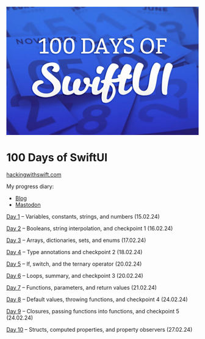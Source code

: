 
![logo](./images/logo.webp)
# 100 Days of SwiftUI
[hackingwithswift.com](https://www.hackingwithswift.com/100/swiftui)

My progress diary:
- [Blog](https://www.create-react-app.com/posts/2024-02-15-100-days-of-swiftui/)
- [Mastodon](https://notacult.social/@villivald)

[Day 1](./Day1) – Variables, constants, strings, and numbers (15.02.24)

[Day 2](./Day2) – Booleans, string interpolation, and checkpoint 1 (16.02.24)

[Day 3](./Day3) – Arrays, dictionaries, sets, and enums (17.02.24)

[Day 4](./Day4) – Type annotations and checkpoint 2 (18.02.24)

[Day 5](./Day5) – If, switch, and the ternary operator (20.02.24)

[Day 6](./Day6) – Loops, summary, and checkpoint 3 (20.02.24)

[Day 7](./Day7) – Functions, parameters, and return values (21.02.24)

[Day 8](./Day8) – Default values, throwing functions, and checkpoint 4 (24.02.24)

[Day 9](./Day9) – Closures, passing functions into functions, and checkpoint 5 (24.02.24)

[Day 10](./Day10) – Structs, computed properties, and property observers (27.02.24)
